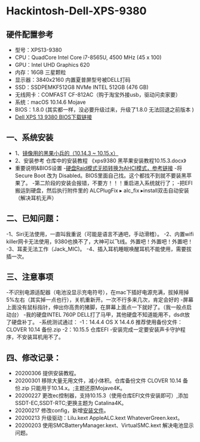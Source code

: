 # Hackintosh-Dell-XPS-9380

## 硬件配置参考

- 型号：XPS13-9380
- CPU：QuadCore Intel Core i7-8565U, 4500 MHz (45 x 100)
- GPU：Intel UHD Graphics 620
- 内存：16GB 三星颗粒
- 显示器：3840x2160 内置夏普屏型号被DELL打码
- SSD：SSDPEMKF512G8 NVMe INTEL 512GB (476 GB)
- 无线网卡：COMFAST CF-812AC（购于淘宝外接usb，驱动问卖家要）
- 系统：macOS 10.14.6 Mojave
- BIOS：1.8.0 (其实都一样，没必要升级过来，升级了1.8.0 无法回退之前版本 )
- [Dell XPS 13 9380 BIOS下载链接](https://www.dell.com/support/home/cn/zh/cnbsd1/product-support/product/xps-13-9380-laptop/drivers)

## 一、系统安装

- 1、[镜像用的黑果小兵的（10.14.3 ~ 10.15.x）](https://mirrors.dtops.cc/iso/MacOS/daliansky_macos/)
- 2、安装参考 仓库中的安装教程 《xps9380 黑苹果安装教程10.15.3.docx》
- 重要说明&BIOS设置
  -[硬盘Raid模式无损转换为AHCI模式，参考链接](https://www.dazhuanlan.com/2019/12/15/5df650b549a64/)
  -将Secure Boot 改为 Disabled。BIOS里面自己找。这个都找不到就不要装黑苹果了。
  -第二阶段的安装会报错，不要方！！！重启进入系统就行了；
  -把EFI搬运到硬盘，然后执行附件里的  ALCPlugFix⁩ ▸ ⁨alc_fix⁩ ▸install双击自动安装（解决耳机无声）

## 二、已知问题：

  -1、Siri无法使用，一直叫我重说（可能是语言不通吧，手动滑稽）。
  -2、内置wifi killer网卡无法使用，9380也换不了，大神可以飞线。外置吧！外置吧！外置吧！
  -3、耳麦无法工作（Jack_MIC)。
  -4、插入耳机睡眠唤醒耳机不能使用，需要拔插一次。

## 三、注意事项

-不识别电源适配器（电池没显示充电符号），在mac下插好电源充满，拔掉用掉5%左右（其实掉一点也行），关机重新开。一次不行多来几次，肯定会好的
-屏幕上面没有鼠标指针，伸出你高贵的猪脚，在屏幕上面点一下就好了。（我一般点启动台）
-我的硬盘INTEL 760P DELL打了马甲，其他硬盘不知道能用不，dsdt放了硬盘补丁。
-系统测试通过：
   -1：14.4.4 OS X 14.4.6 推荐使用备份文件：CLOVER 10.14 备份.zip
   -2：10.15.5 仓库EFI
-安装完成一定要安装声卡守护程序，不安装耳机用不了。


## 四、修改记录：

-	20200306 提供安装教程。
-	20200301 移除大量无用文件，减小体积。仓库备份文件 CLOVER 10.14 备份.zip 只能用于10.14.x。;主题还原Mojave4K。
-	20200227 更改ec控制器，支持10.15.3（使用仓库EFI文件安装即可）,添加SSDT-EC,SSDT-RTC;更换主题为 Catalina4K。
-	20200217 修改config，新增[安装文件](http://bbs.pcbeta.com/viewthread-1842031-1-1.html)。
-	20200213 升级驱动：Lilu.kext AppleALC.kext WhateverGreen.kext。
-	20200203 使用SMCBatteryManager.kext、VirtualSMC.kext 解决电池显示问题。
